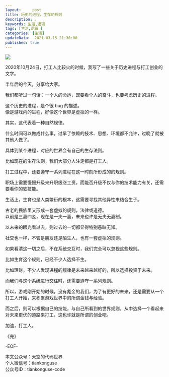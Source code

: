 ```yaml
---   
layout:     post  
title: 历史的进程，生存的规则  
description: 。   
keywords: 生活,逻辑  
tags: [生活,逻辑 ]    
categories: [生活]  
updateData:  2021-03-15 21:30:00  
published: true  
---  
```



![](https://res.tiankonguse.com/images/2021/03/15/001.jpg)  


2020年10月24日，打工人比较火的时候，我写了一些关于历史进程与打工创业的文字。  


半年后的今天，分享给大家。  


我们都听过一句话：一个人的命运，既要看个人的奋斗，也要考虑历史的进程。  


这个历史的进程，是个很 bug 的描述。  
像是游戏内的进程，好像这个世界是虚拟的一样。  


其实，这代表着一种自然规律。  


什么时间可以做成什么事，过早了依赖的技术、思想、环境都不允许，过晚了就被其他人做了。  


具体到某个进程，对应的世界会有自己的生存法则。  


比如现在的生存法则，我们大部分人注定都是打工人。  


打工过程中，还要遵守一系列进程在这一时刻所形成的的规则。  


职场上需要慢慢升级来升职级涨工资，而能否升级不仅与你的技术能力有关，还需要看你的软技能。  


生活上，生育也是人类繁衍的根本，这需要寻找其他异性来结合生子。  


古老的民族里又形成一套虚拟的规则，法律或道德。  
以前是三妻四妾，现在是一夫一妻，未来也许是无夫无妻制。  


以未来的眼光看过去，则过去的一切都显得特别愚昧无知。  


社交也一样，不管是朋友还是陌生人，也有一套虚拟的规则。  


如果看清这一切之后，不在系统交互时，我们完全可以忽视这些规则。  


比如生育这个规则，已经不少人选择不生。  


比如理财，不少人发现进程的规律是未来越来越好的，所以选择投资于未来。  


而我们与这个系统进行交往时，还需要遵守一系列规则。  


所以，游戏刚开始的时候，没有氪金的我们，为了有更好的未来，还是需要从一个打工人开始，来积累游戏世界中的所谓金钱与经验。  


而之后，则可以根据自己的技能，与自己所看到的世界规则，从中选择一个看起来对未来更优的道路来打工，这也许就是所谓的创业吧。  


加油，打工人。  


《完》  


-EOF-  



本文公众号：天空的代码世界  
个人微信号：tiankonguse  
公众号ID：tiankonguse-code  
  

